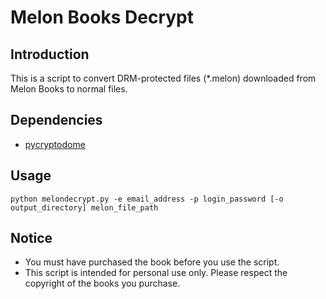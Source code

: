 # Melon Books Decrypt

## Introduction
This is a script to convert DRM-protected files (*.melon) downloaded from Melon Books to normal files.

## Dependencies
* [pycryptodome](https://pycryptodome.readthedocs.io/en/latest/src/installation.html)

## Usage
```
python melondecrypt.py -e email_address -p login_password [-o output_directory] melon_file_path
```

## Notice
* You must have purchased the book before you use the script.
* This script is intended for personal use only. Please respect the copyright of the books you purchase.